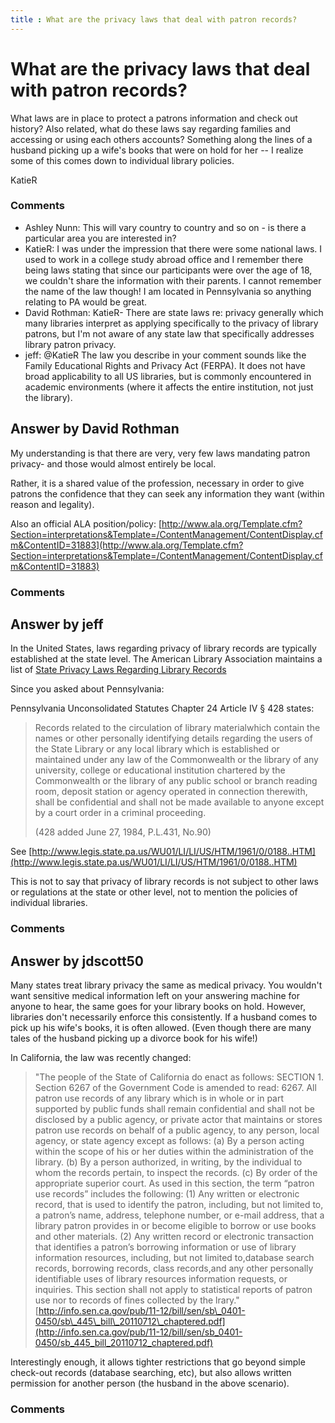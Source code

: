 ```yaml
---
title : What are the privacy laws that deal with patron records?
---
```

What are the privacy laws that deal with patron records?
=====================
What laws are in place to protect a patrons information and check out
history? Also related, what do these laws say regarding families and
accessing or using each others accounts? Something along the lines of a
husband picking up a wife's books that were on hold for her -- I realize
some of this comes down to individual library policies.

KatieR

### Comments ###
* Ashley Nunn: This will vary country to country and so on - is there a particular area
you are interested in?
* KatieR: I was under the impression that there were some national laws. I used to
work in a college study abroad office and I remember there being laws
stating that since our participants were over the age of 18, we couldn't
share the information with their parents. I cannot remember the name of
the law though! I am located in Pennsylvania so anything relating to PA
would be great.
* David Rothman: KatieR- There are state laws re: privacy generally which many libraries
interpret as applying specifically to the privacy of library patrons,
but I'm not aware of any state law that specifically addresses library
patron privacy.
* jeff: @KatieR The law you describe in your comment sounds like the Family
Educational Rights and Privacy Act (FERPA). It does not have broad
applicability to all US libraries, but is commonly encountered in
academic environments (where it affects the entire institution, not just
the library).


Answer by David Rothman
----------------
My understanding is that there are very, very few laws mandating patron
privacy- and those would almost entirely be local.

Rather, it is a shared value of the profession, necessary in order to
give patrons the confidence that they can seek any information they want
(within reason and legality).

Also an official ALA position/policy:
[http://www.ala.org/Template.cfm?Section=interpretations&Template=/ContentManagement/ContentDisplay.cfm&ContentID=31883](http://www.ala.org/Template.cfm?Section=interpretations&Template=/ContentManagement/ContentDisplay.cfm&ContentID=31883)

### Comments ###

Answer by jeff
----------------
In the United States, laws regarding privacy of library records are
typically established at the state level. The American Library
Association maintains a list of [State Privacy Laws Regarding Library
Records](http://www.ala.org/offices/oif/ifgroups/stateifcchairs/stateifcinaction/stateprivacy)

Since you asked about Pennsylvania:

Pennsylvania Unconsolidated Statutes Chapter 24 Article IV § 428 states:

> Records related to the circulation of library materialwhich contain
> the names or other personally identifying details regarding the users
> of the State Library or any local library which is established or
> maintained under any law of the Commonwealth or the library of any
> university, college or educational institution chartered by the
> Commonwealth or the library of any public school or branch reading
> room, deposit station or agency operated in connection therewith,
> shall be confidential and shall not be made available to anyone except
> by a court order in a criminal proceeding.
>
> (428 added June 27, 1984, P.L.431, No.90)

See
[http://www.legis.state.pa.us/WU01/LI/LI/US/HTM/1961/0/0188..HTM](http://www.legis.state.pa.us/WU01/LI/LI/US/HTM/1961/0/0188..HTM)

This is not to say that privacy of library records is not subject to
other laws or regulations at the state or other level, not to mention
the policies of individual libraries.

### Comments ###

Answer by jdscott50
----------------
Many states treat library privacy the same as medical privacy. You
wouldn't want sensitive medical information left on your answering
machine for anyone to hear, the same goes for your library books on
hold. However, libraries don't necessarily enforce this consistently. If
a husband comes to pick up his wife's books, it is often allowed. (Even
though there are many tales of the husband picking up a divorce book for
his wife!)

In California, the law was recently changed:

> "The people of the State of California do enact as follows: SECTION 1.
> Section 6267 of the Government Code is amended to read: 6267. All
> patron use records of any library which is in whole or in part
> supported by public funds shall remain confidential and shall not be
> disclosed by a public agency, or private actor that maintains or
> stores patron use records on behalf of a public agency, to any person,
> local agency, or state agency except as follows: (a) By a person
> acting within the scope of his or her duties within the administration
> of the library. (b) By a person authorized, in writing, by the
> individual to whom the records pertain, to inspect the records. (c) By
> order of the appropriate superior court. As used in this section, the
> term “patron use records” includes the following: (1) Any written or
> electronic record, that is used to identify the patron, including, but
> not limited to, a patron’s name, address, telephone number, or e-mail
> address, that a library patron provides in or become eligible to
> borrow or use books and other materials. (2) Any written record or
> electronic transaction that identifies a patron’s borrowing
> information or use of library information resources, including, but
> not limited to,database search records, borrowing records, class
> records,and any other personally identifiable uses of library
> resources information requests, or inquiries. This section shall not
> apply to statistical reports of patron use nor to records of fines
> collected by the lrary."
> [http://info.sen.ca.gov/pub/11-12/bill/sen/sb\_0401-0450/sb\_445\_bill\_20110712\_chaptered.pdf](http://info.sen.ca.gov/pub/11-12/bill/sen/sb_0401-0450/sb_445_bill_20110712_chaptered.pdf)

Interestingly enough, it allows tighter restrictions that go beyond
simple check-out records (database searching, etc), but also allows
written permission for another person (the husband in the above
scenario).

### Comments ###


